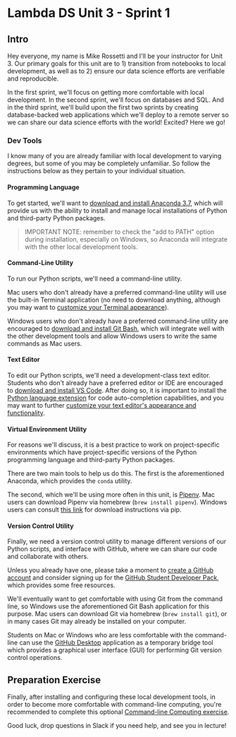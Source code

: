 # Lambda DS Unit 3 - Sprint 1

## Intro

Hey everyone, my name is Mike Rossetti and I'll be your instructor for Unit 3. Our primary goals for this unit are to 1) transition from notebooks to local development, as well as to 2) ensure our data science efforts are verifiable and reproducible.

In the first sprint, we'll focus on getting more comfortable with local development. In the second sprint, we'll focus on databases and SQL. And in the third sprint, we'll build upon the first two sprints by creating database-backed web applications which we'll deploy to a remote server so we can share our data science efforts with the world! Excited? Here we go!

### Dev Tools

I know many of you are already familiar with local development to varying degrees, but some of you may be completely unfamiliar. So follow the instructions below as they pertain to your individual situation.

#### Programming Language

To get started, we'll want to [download and install Anaconda 3.7](https://www.anaconda.com/distribution/), which will provide us with the ability to install and manage local installations of Python and third-party Python packages.

> IMPORTANT NOTE: remember to check the "add to PATH" option during installation, especially on Windows, so Anaconda will integrate with the other local development tools.

#### Command-Line Utility

To run our Python scripts, we'll need a command-line utility.

Mac users who don't already have a preferred command-line utility will use the built-in Terminal application (no need to download anything, although you may want to [customize your Terminal appearance](https://github.com/prof-rossetti/intro-to-python/blob/master/exercises/command-line-computing/mac-terminal-config.md)).

Windows users who don't already have a preferred command-line utility are encouraged to [download and install Git Bash](https://git-scm.com/downloads), which will integrate well with the other development tools and allow Windows users to write the same commands as Mac users.

#### Text Editor

To edit our Python scripts, we'll need a development-class text editor. Students who don't already have a preferred editor or IDE are encouraged to [download and install VS Code](https://code.visualstudio.com/). After doing so, it is important to install the [Python language extension](https://github.com/prof-rossetti/intro-to-python/blob/master/notes/devtools/vs-code.md#python-syntax-auto-completion) for code auto-completion capabilities, and you may want to further [customize your text editor's appearance and functionality](https://github.com/prof-rossetti/intro-to-python/blob/master/notes/devtools/vs-code.md#basic-configuration).

#### Virtual Environment Utility

For reasons we'll discuss, it is a best practice to work on project-specific environments which have project-specific versions of the Python programming language and third-party Python packages.

There are two main tools to help us do this. The first is the aforementioned Anaconda, which provides the `conda` utility.

The second, which we'll be using more often in this unit, is [Pipenv](https://pipenv.readthedocs.io/en/latest/). Mac users can download Pipenv via homebrew (`brew install pipenv`). Windows users can consult [this link](https://pipenv.readthedocs.io/en/latest/install/#pragmatic-installation-of-pipenv) for download instructions via pip.

#### Version Control Utility

Finally, we need a version control utility to manage different versions of our Python scripts, and interface with GitHub, where we can share our code and collaborate with others.

Unless you already have one, please take a moment to [create a GitHub account](https://github.com/) and consider signing up for the [GitHub Student Developer Pack](https://education.github.com/pack), which provides some free resources.

We'll eventually want to get comfortable with using Git from the command line, so Windows use the aforementioned Git Bash application for this purpose. Mac users can download Git via homebrew (`brew install git`), or in many cases Git may already be installed on your computer.

Students on Mac or Windows who are less comfortable with the command-line can use the [GitHub Desktop](https://desktop.github.com/) application as a temporary bridge tool which provides a graphical user interface (GUI) for performing Git version control operations.

## Preparation Exercise

Finally, after installing and configuring these local development tools, in order to become more comfortable with command-line computing, you're recommended to complete this optional [Command-line Computing exercise](https://github.com/prof-rossetti/intro-to-python/tree/master/exercises/command-line-computing).

Good luck, drop questions in Slack if you need help, and see you in lecture!
